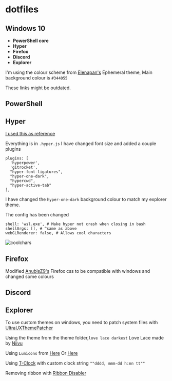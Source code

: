 # dotfiles
## Windows 10
+ **PowerShell core**
+ **Hyper**
+ **Firefox**
+ **Discord**
+ **Explorer**

I'm using the colour scheme from [Elenapan's](https://github.com/elenapan/dotfiles) Ephemeral theme, Main background colour is  ``#344055``

These links might be outdated.
## PowerShell

## Hyper

[I used this as reference](https://tjay.dev/howto-my-terminal-shell-setup-hyper-js-zsh-starship/)

Everything is in ``.hyper.js``  I have changed font size and added a couple plugins

```
plugins: [
  'hyperpower',
  'gitrocket',
  "hyper-font-ligatures",
  "hyper-one-dark",
  "hypercwd",
  "hyper-active-tab"
],
```

I have changed the ``hyper-one-dark`` background colour to match my explorer theme.

The config has been changed

```
shell: 'wsl.exe', # Make hyper not crash when closing in bash
shellArgs: [], # ^same as above
webGLRenderer: false, # Allows cool characters
```
![coolchars](./Hyper/Coolchars.png "Coolchars")


## Firefox
Modified [AnubisZ9's](https://github.com/AnubisZ9/python-projects/blob/master/Dotfiles/) Firefox css to be compatible with windows and changed some colours

## Discord

## Explorer
To use custom themes on windows, you need to patch system files with [UltraUXThemePatcher](https://www.syssel.net/hoefs/software_uxtheme.php?lang=en)    

Using the theme from the theme folder,``love lace darkest`` Love Lace made by [Niivu](https://www.deviantart.com/niivu)

Using ``Lumicons`` from [Here](https://www.deviantart.com/vantler/art/Lumicons-662277185) Or [Here](https://www.deviantart.com/niivu/art/Lumicons-Installer-812994066)

Using [T-Clock](https://github.com/White-Tiger/T-Clock) with custom clock string ``""dddd, mmm-dd h:nn tt""``

Removing ribbon with [Ribbon Disabler](https://winaero.com/blog/ribbon-disabler-4-0-for-windows-10-version-1903/)
